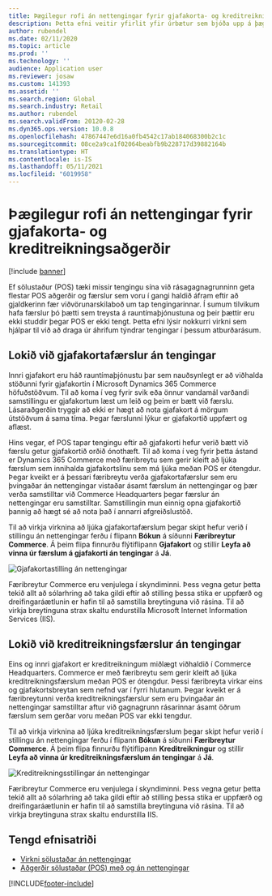 ```yaml
---
title: Þægilegur rofi án nettengingar fyrir gjafakorta- og kreditreikningsaðgerðir
description: Þetta efni veitir yfirlit yfir úrbætur sem bjóða upp á þægilegan rofa án nettengingar fyrir tilteknar tegundir greiðslu.
author: rubendel
ms.date: 02/11/2020
ms.topic: article
ms.prod: ''
ms.technology: ''
audience: Application user
ms.reviewer: josaw
ms.custom: 141393
ms.assetid: ''
ms.search.region: Global
ms.search.industry: Retail
ms.author: rubendel
ms.search.validFrom: 20120-02-28
ms.dyn365.ops.version: 10.0.8
ms.openlocfilehash: 47867447e6d16a0fb4542c17ab184068300b2c1c
ms.sourcegitcommit: 08ce2a9ca1f02064beabfb9b228717d39882164b
ms.translationtype: HT
ms.contentlocale: is-IS
ms.lasthandoff: 05/11/2021
ms.locfileid: "6019958"
---
```

# <a name="seamless-offline-switch-for-gift-card-and-credit-memo-operations"></a>Þægilegur rofi án nettengingar fyrir gjafakorta- og kreditreikningsaðgerðir

[!include [banner](../includes/banner.md)]

Ef sölustaður (POS) tæki missir tengingu sína við rásagagnagrunninn geta flestar POS aðgerðir og færslur sem voru í gangi haldið áfram eftir að gjaldkerinn fær viðvörunarskilaboð um tap tengingarinnar. Í sumum tilvikum hafa færslur þó þætti sem treysta á rauntímaþjónustuna og þeir þættir eru ekki studdir þegar POS er ekki tengt. Þetta efni lýsir nokkurri virkni sem hjálpar til við að draga úr áhrifum týndrar tengingar í þessum atburðarásum.

## <a name="completing-gift-card-transactions-in-offline-mode"></a>Lokið við gjafakortafærslur án tengingar

Innri gjafakort eru háð rauntímaþjónustu þar sem nauðsynlegt er að viðhalda stöðunni fyrir gjafakortin í Microsoft Dynamics 365 Commerce höfuðstöðvum. Til að koma í veg fyrir svik eða önnur vandamál varðandi samstillingu er gjafakortum læst um leið og þeim er bætt við færslu. Lásaraðgerðin tryggir að ekki er hægt að nota gjafakort á mörgum útstöðvum á sama tíma. Þegar færslunni lýkur er gjafakortið uppfært og aflæst.

Hins vegar, ef POS tapar tengingu eftir að gjafakorti hefur verið bætt við færslu getur gjafakortið orðið ónothæft. Til að koma í veg fyrir þetta ástand er Dynamics 365 Commerce með færibreytu sem gerir kleift að ljúka færslum sem innihalda gjafakortslínu sem má ljúka meðan POS er ótengdur. Þegar kveikt er á þessari færibreytu verða gjafakortafærslur sem eru þvingaðar án nettengingar vistaðar ásamt færslum án nettengingar og þær verða samstilltar við Commerce Headquarters þegar færslur án nettengingar eru samstilltar. Samstillingin mun einnig opna gjafakortið þannig að hægt sé að nota það í annarri afgreiðslustöð.

Til að virkja virknina að ljúka gjafakortafærslum þegar skipt hefur verið í stillingu án nettengingar ferðu í flipann **Bókun** á síðunni **Færibreytur Commerce**. Á þeim flipa finnurðu flýtiflipann **Gjafakort** og stillir **Leyfa að vinna úr færslum á gjafakorti án tengingar** á **Já**.

![Gjafakortastilling án nettengingar](../media/gift.png)

Færibreytur Commerce eru venjulega í skyndiminni. Þess vegna getur þetta tekið allt að sólarhring að taka gildi eftir að stilling þessa stika er uppfærð og dreifingaráætlunin er hafin til að samstilla breytinguna við rásina. Til að virkja breytinguna strax skaltu endurstilla Microsoft Internet Information Services (IIS).

## <a name="completing-credit-memo-transactions-in-offline-mode"></a>Lokið við kreditreikningsfærslur án tengingar

Eins og innri gjafakort er kreditreikningum miðlægt viðhaldið í Commerce Headquarters. Commerce er með færibreytu sem gerir kleift að ljúka kreditreikningsfærslum meðan POS er ótengdur. Þessi færibreyta virkar eins og gjafakortsbreytan sem nefnd var í fyrri hlutanum. Þegar kveikt er á færibreytunni verða kreditreikningsfærslur sem eru þvingaðar án nettengingar samstilltar aftur við gagnagrunn rásarinnar ásamt öðrum færslum sem gerðar voru meðan POS var ekki tengdur.

Til að virkja virknina að ljúka kreditreikningsfærslum þegar skipt hefur verið í stillingu án nettengingar ferðu í flipann **Bókun** á síðunni **Færibreytur Commerce**. Á þeim flipa finnurðu flýtiflipann **Kreditreikningur** og stillir **Leyfa að vinna úr kreditreikningsfærslum án tengingar** á **Já**.

![Kreditreikningsstillingar án nettengingar](../media/creditmemo.png)

Færibreytur Commerce eru venjulega í skyndiminni. Þess vegna getur þetta tekið allt að sólarhring að taka gildi eftir að stilling þessa stika er uppfærð og dreifingaráætlunin er hafin til að samstilla breytinguna við rásina. Til að virkja breytinguna strax skaltu endurstilla IIS.

## <a name="related-topics"></a>Tengd efnisatriði

- [Virkni sölustaðar án nettengingar](../pos-offline-functionality.md)
- [Aðgerðir sölustaðar (POS) með og án nettengingar](../pos-operations.md)


[!INCLUDE[footer-include](../../includes/footer-banner.md)]